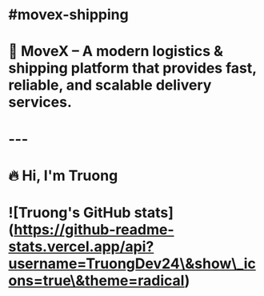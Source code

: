 # \#movex-shipping

# 🚚 MoveX – A modern logistics \& shipping platform that provides fast, reliable, and scalable delivery services.

# ---

# 

# 🔥 Hi, I'm Truong

# 

# !\[Truong's GitHub stats](https://github-readme-stats.vercel.app/api?username=TruongDev24\&show\_icons=true\&theme=radical)



